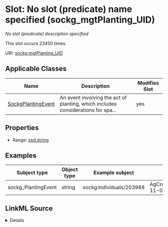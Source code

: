 

# Slot: No slot (predicate) name specified (sockg_mgtPlanting_UID)


_No slot (predicate) description specified_






This slot occurs 23450 times.


URI: [sockg:mgtPlanting_UID](https://idir.uta.edu/sockg-ontology/docs/mgtPlanting_UID)



<!-- no inheritance hierarchy -->





## Applicable Classes

| Name | Description | Modifies Slot |
| --- | --- | --- |
| [SockgPlantingEvent](../classes/SockgPlantingEvent.md) | An event involving the act of planting, which includes considerations for spa... |  yes  |







## Properties

* Range: [xsd:string](http://www.w3.org/2001/XMLSchema#string)






## Examples

| Subject type | Object type | Example subject | Example object | Occurrences |
| --- | --- | --- | --- | --- |
| sockg_PlantingEvent | string | sockg:individuals/203988 | AgCros_MNMOFS_71_2004-11-04_Secale_cereale_Rye_ | 23450 |




## LinkML Source

<details>

```yaml
name: sockg_mgtPlanting_UID
annotations:
  count:
    tag: count
    value: 23450
description: No slot (predicate) description specified
title: No slot (predicate) name specified
examples:
- object:
    example_object: AgCros_MNMOFS_71_2004-11-04_Secale_cereale_Rye_
    example_object_type: string
    example_predicate: sockg:mgtPlanting_UID
    example_subject: sockg:individuals/203988
    example_subject_type: sockg_PlantingEvent
from_schema: soc-kg
rank: 1000
domain: sockg_PlantingEvent
slot_uri: sockg:mgtPlanting_UID
alias: sockg_mgtPlanting_UID
domain_of:
- sockg_PlantingEvent
range: string

```
</details>